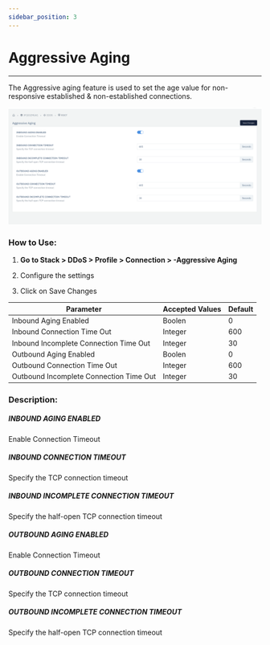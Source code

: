 ```yaml
---
sidebar_position: 3
---
```


# Aggressive Aging

---

The Aggressive aging feature is used to set the age value for non-responsive established & non-established connections.

![](\img\ddos\ddos13.png)

### **How to Use:**

1. **Go to Stack > DDoS > Profile > Connection > -Aggressive Aging**

2. Configure the settings

3. Click on Save Changes

| Parameter                               | Accepted Values | Default |
|-----------------------------------------|-----------------|---------|
| Inbound Aging Enabled                   | Boolen          | 0       |
| Inbound Connection Time Out             | Integer         | 600     |
| Inbound Incomplete Connection Time Out  | Integer         | 30      |
| Outbound Aging Enabled                  | Boolen          | 0       |
| Outbound Connection Time Out            | Integer         | 600     |
| Outbound Incomplete Connection Time Out | Integer         | 30      |

### **Description:**

##### **INBOUND AGING ENABLED**

Enable Connection Timeout

##### **INBOUND CONNECTION TIMEOUT**

Specify the TCP connection timeout

##### **INBOUND INCOMPLETE CONNECTION TIMEOUT**

Specify the half-open TCP connection timeout

##### **OUTBOUND AGING ENABLED**

Enable Connection Timeout

##### **OUTBOUND CONNECTION TIMEOUT**

Specify the TCP connection timeout

##### **OUTBOUND INCOMPLETE CONNECTION TIMEOUT**

Specify the half-open TCP connection timeout